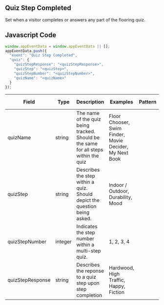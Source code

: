## Quiz Step Completed

Set when a visitor completes or answers any part of the flooring quiz.

## Javascript Code
```js
window.appEventData = window.appEventData || [];
appEventData.push({
  "event": "Quiz Step Completed",
  "quiz": {
    "quizStepResponse": "<quizStepResponse>",
    "quizStep": "<quizStep>",
    "quizStepNumber": "<quizStepNumber>",
    "quizName": "<quizName>"
  }
});
```

|Field|Type|Description|Examples|Pattern|Min Length|Max Length|Minimum|Maximum|Multiple Of|
| --- | --- | --- | --- | --- | --- | --- | --- | --- | --- |
|quizName|string|The name of the quiz being tracked.  Should be the same for all steps within the quiz|Floor Chooser, Swim Finder, Movie Decider, My Next Book|||||||
|quizStep|string|Describes the step within a quiz. Should depict the question being asked.|Indoor / Outdoor, Durability, Mood|||||||
|quizStepNumber|integer|Indicates the step number within a multi-step quiz. |1, 2, 3, 4||||1|||
|quizStepResponse|string|Describes the reponse to a quiz step upon step completion|Hardwood, High Traffic, Happy, Fiction|||||||